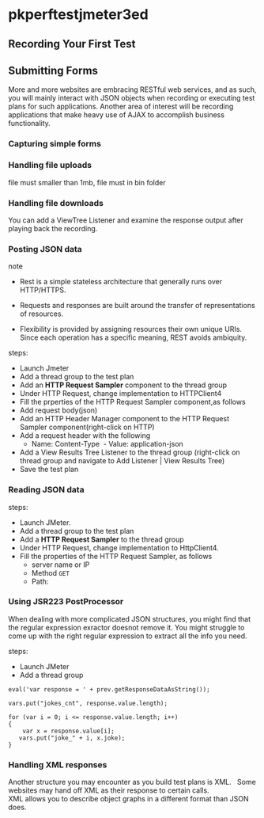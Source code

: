 # pkperftestjmeter3ed

## Recording Your First Test


## Submitting Forms
More and more websites are embracing RESTful web services, and as such, you will mainly
interact with JSON objects when recording or executing test plans for such applications.
Another area of interest will be recording applications that make heavy use of AJAX to
accomplish business functionality. 

### Capturing simple forms


### Handling file uploads
file must smaller than 1mb, file must in bin folder

### Handling file downloads

You can add a ViewTree Listener and examine the response output after playing back the
recording.



### Posting JSON data
note
- Rest is a simple stateless architecture that generally runs over HTTP/HTTPS.
- Requests and responses are built around the transfer of representations of resources.

- Flexibility is provided by assigning resources their own unique URIs. Since each operation
has a specific meaning, REST avoids ambiquity.


steps:
- Launch Jmeter
- Add a thread group to the test plan
- Add an __HTTP Request Sampler__ component to the thread group
- Under HTTP Request, change implementation to HTTPClient4
- Fill the prperties of the HTTP Request Sampler component,as follows
- Add request body(json)
- Add an HTTP Header Manager component to the HTTP Request Sampler component(right-click on HTTP)
- Add a request header with the following
  - Name: Content-Type
  - Value: application-json
- Add a View Results Tree Listener to the thread group (right-click on thread group and navigate to Add Listener | View Results Tree)
- Save the test plan


### Reading JSON data
steps:
- Launch JMeter.
- Add a thread group to the test plan
- Add a __HTTP Request Sampler__ to the thread group
- Under HTTP Request, change implementation to HttpClient4.
- Fill the properties of the HTTP Request Sampler, as follows
  - server name or IP
  - Method `GET`
  - Path:

### Using JSR223 PostProcessor
When dealing with more complicated JSON structures, you might find that the regular expression exractor doesnot
remove it. You might struggle to come up with the right regular expression to extract all the info you need.

steps:
- Launch JMeter
- Add a thread group
```
eval('var response = ' + prev.getResponseDataAsString()); 
 
vars.put("jokes_cnt", response.value.length); 
 
for (var i = 0; i <= response.value.length; i++)       
{            
    var x = response.value[i]; 
   vars.put("joke_" + i, x.joke); 
} 
```



### Handling XML responses
Another structure you may encounter as you build test plans is XML.  
Some websites may hand off XML as their response to certain calls.  
XML allows you to describe object graphs in a different format than JSON does.
